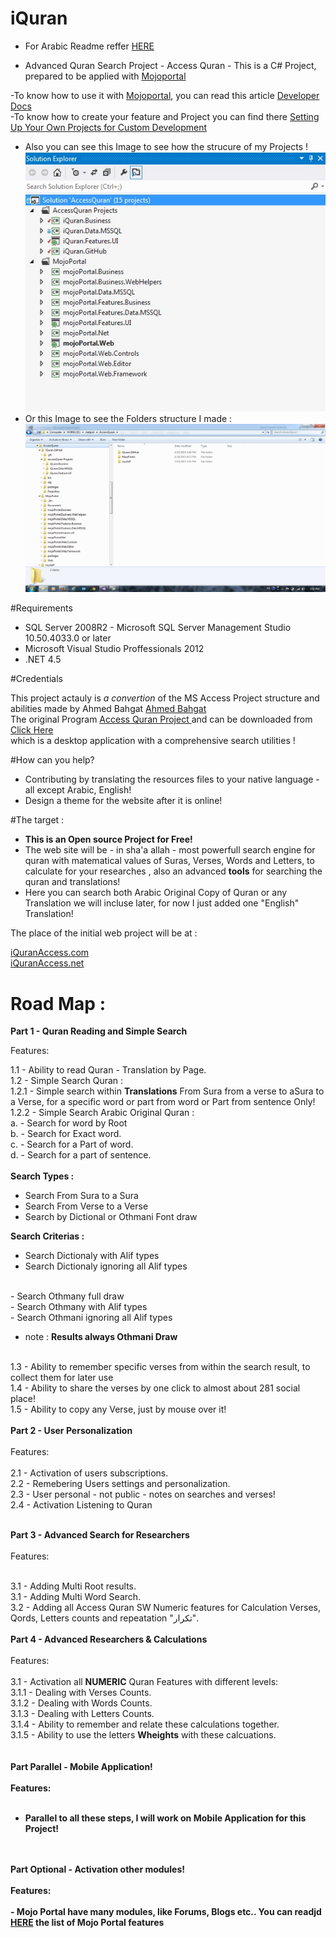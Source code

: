 # iQuran

- For Arabic Readme reffer <a href="readme_Ar.md">HERE</a> <br />

- Advanced Quran Search Project - Access Quran -  This is a C# Project, prepared to be applied with <a href="http://MojoPortal.com" target="_blank"> Mojoportal</a><br />

-To know how to use it with <a href="http://MojoPortal.com" target="_blank"> Mojoportal</a>, you can read this article <a href="https://www.mojoportal.com/developerdocs.aspx" target="_blank"> Developer Docs</a><br />
-To know how to create your feature and Project you can find there <a href="https://www.mojoportal.com/setting-up-your-projects.aspx" target="_blank"> Setting Up Your Own Projects for Custom Development</a><br />
- Also you can see this Image to see how the strucure of my Projects !  <br />
<img src="projectView.jpg" /> <br />
- Or this Image to see the Folders structure I made :<br />
<img src="projectFolders.jpg" /> <br />


#Requirements 

- SQL Server 2008R2 - Microsoft SQL Server Management Studio	10.50.4033.0 or later
- Microsoft Visual Studio Proffessionals 2012
- .NET 4.5

#Credentials

This project actauly is <i>a convertion </i> of the MS Access Project structure and abilities made by Ahmed Bahgat <a href="http://free-islam.com" target="_blank">  Ahmed Bahgat </a><br />
The original Program <a href="http://free-islam.com/modules.php?name=Forums&file=viewforum&f=31" target="_blank">  Access Quran Project </a> and
can be downloaded from <a href="http://free-islam.com/AccessQuran/Download/AQ1000.exe" target="_blank"> Click Here </a><br /> which is a desktop application with a comprehensive search utilities !

#How can you help?

- Contributing by translating the resources files to your native language -all except Arabic, English!
- Design a theme for the website after it is online!

#The target :

- <b>This is an Open source Project for Free!</b><br />
- The web site will be - in sha'a allah - most powerfull search engine for quran with matematical values of Suras, Verses, Words and Letters, to calculate for your researches ,
also an advanced <b>tools</b> for searching the quran and translations!<br />
- Here you can search both Arabic Original Copy of Quran or any Translation we will incluse later, for now I just added one "English" Translation! <br />

The place of the initial web project will be at : <br />

<a href="http://www.iQuranAccess.com" target="_blank"> iQuranAccess.com </a><br />
<a href="http://www.iQuranAccess.net" target="_blank"> iQuranAccess.net </a>
 


# Road Map :


<b> Part 1 - Quran Reading and Simple Search</b>

Features:<br />

1.1 - Ability to read Quran - Translation by Page.<br />
1.2 - Simple Search Quran :<br />
1.2.1 - Simple search within <b>Translations</b> From Sura from a verse to aSura to a Verse, for a specific word or part from word or Part from sentence Only!<br />
1.2.2 - Simple Search Arabic Original Quran :<br />
a. - Search for word by Root<br />
b. - Search for Exact word.<br />
c. - Search for a Part of word.<br />
d. - Search for a part of sentence.<br />
  <br />
<b> Search Types :</b><br />
- Search From Sura to a Sura<br />
- Search From Verse to a Verse<br />
- Search by Dictional or Othmani Font draw<br />

<b> Search Criterias :</b><br />
- Search Dictionaly with Alif types<br />
- Search Dictionaly ignoring all Alif types<br />
<br />
- Search Othmany full draw<br />
- Search Othmany with Alif types<br />
- Search Othmani ignoring all Alif types<br />

- note : <b> Results always Othmani Draw</b><br />
<br />
1.3 - Ability to remember specific verses from within the search result, to collect them for later use<br />
1.4 - Ability to share the verses by one click to almost about 281 social place!<br />
1.5 - Ability to copy any Verse, just by mouse over it!<br />
<br />
<b> Part 2 - User Personalization</b><br />
<br />
Features:<br />
<br />
2.1 - Activation of users subscriptions.<br />
2.2 - Remebering Users settings and personalization.<br />
2.3 - User personal - not public - notes on searches and verses!<br />
2.4 - Activation Listening to Quran<br />
<br />


<b> Part 3 - Advanced Search for Researchers</b><br />
<br />
Features:<br /><br />

3.1 - Adding Multi Root results.<br />
3.1 - Adding Multi Word Search.<br />
3.2 - Adding all Access Quran SW Numeric features for Calculation Verses, Qords, Letters counts and repeatation "تكرار".<br />
<br />
<b> Part 4 - Advanced Researchers & Calculations</b><br />
<br />
Features:<br />
<br />
3.1 - Activation all <b>NUMERIC</b> Quran Features with different levels:<br />
3.1.1 - Dealing with Verses Counts.<br />
3.1.2 - Dealing with Words Counts.<br />
3.1.3 - Dealing with Letters Counts.<br />
3.1.4 - Ability to remember and relate these calculations together.<br />
3.1.5 - Ability to use the letters <b>Wheights</b> with these calcuations.<br />
<br />
<br />
<b> Part Parallel - Mobile Application!<br />
<br />
Features:<br />
<br />
- Parallel to all these steps, I will work on Mobile Application for this Project!<br />
<br />
<br />
<b> Part Optional - Activation other modules!<br />
<br />
Features:<br />
<br />
- Mojo Portal have many modules, like Forums, Blogs etc.. You can readjd <a href="https://www.mojoportal.com/features.aspx" target="_blank">HERE</a> the list of Mojo Portal features</b><br />
<br />